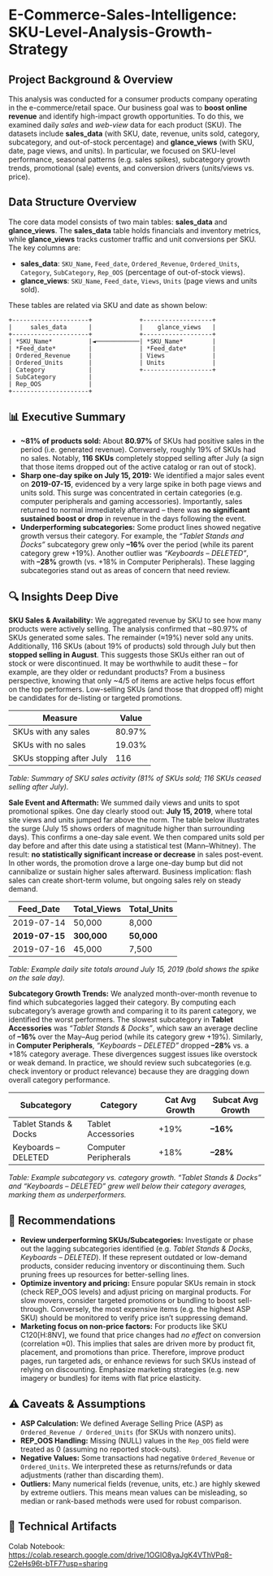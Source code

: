 # E-Commerce-Sales-Intelligence: SKU-Level-Analysis-Growth-Strategy



## Project Background & Overview

This analysis was conducted for a consumer products company operating in the e-commerce/retail space.  Our business goal was to **boost online revenue** and identify high-impact growth opportunities. To do this, we examined daily *sales* and *web-view* data for each product (SKU).  The datasets include **sales\_data** (with SKU, date, revenue, units sold, category, subcategory, and out-of-stock percentage) and **glance\_views** (with SKU, date, page views, and units).  In particular, we focused on SKU-level performance, seasonal patterns (e.g. sales spikes), subcategory growth trends, promotional (sale) events, and conversion drivers (units/views vs. price).

##  Data Structure Overview

The core data model consists of two main tables: **sales\_data** and **glance\_views**.  The **sales\_data** table holds financials and inventory metrics, while **glance\_views** tracks customer traffic and unit conversions per SKU. The key columns are:

* **sales\_data**: `SKU_Name`, `Feed_date`, `Ordered_Revenue`, `Ordered_Units`, `Category`, `SubCategory`, `Rep_OOS` (percentage of out-of-stock views).
* **glance\_views**: `SKU_Name`, `Feed_date`, `Views`, `Units` (page views and units sold).

These tables are related via SKU and date as shown below:

```
+---------------------+             +-------------------+
|     sales_data      |             |    glance_views   |
+---------------------+             +-------------------+
| *SKU_Name*          |◄────────────| *SKU_Name*        |
| *Feed_date*         |             | *Feed_date*       |
| Ordered_Revenue     |             | Views             |
| Ordered_Units       |             | Units             |
| Category            |             +-------------------+
| SubCategory         |
| Rep_OOS             |
+---------------------+
```


## 📊 Executive Summary

* **\~81% of products sold:**  About **80.97%** of SKUs had positive sales in the period (i.e. generated revenue).  Conversely, roughly 19% of SKUs had no sales.  Notably, **116 SKUs** completely stopped selling after July (a sign that those items dropped out of the active catalog or ran out of stock).
* **Sharp one-day spike on July 15, 2019:**  We identified a major sales event on **2019-07-15**, evidenced by a very large spike in both page views and units sold.  This surge was concentrated in certain categories (e.g. computer peripherals and gaming accessories).  Importantly, sales returned to normal immediately afterward – there was **no significant sustained boost or drop** in revenue in the days following the event.
* **Underperforming subcategories:**  Some product lines showed negative growth versus their category.  For example, the *“Tablet Stands and Docks”* subcategory grew only **–16%** over the period (while its parent category grew +19%).  Another outlier was *“Keyboards – DELETED”*, with **–28%** growth (vs. +18% in Computer Peripherals). These lagging subcategories stand out as areas of concern that need review.

## 🔍 Insights Deep Dive

**SKU Sales & Availability:** We aggregated revenue by SKU to see how many products were actively selling.  The analysis confirmed that \~80.97% of SKUs generated some sales.  The remainder (≈19%) never sold any units.  Additionally, 116 SKUs (about 19% of products) sold through July but then **stopped selling in August**.  This suggests those SKUs either ran out of stock or were discontinued.  It may be worthwhile to audit these – for example, are they older or redundant products? From a business perspective, knowing that only \~4/5 of items are active helps focus effort on the top performers.  Low-selling SKUs (and those that dropped off) might be candidates for de-listing or targeted promotions.

| Measure                  | Value  |
| ------------------------ | ------ |
| SKUs with any sales      | 80.97% |
| SKUs with no sales       | 19.03% |
| SKUs stopping after July | 116    |

*Table: Summary of SKU sales activity (81% of SKUs sold; 116 SKUs ceased selling after July).*

**Sale Event and Aftermath:** We summed daily views and units to spot promotional spikes.  One day clearly stood out: **July 15, 2019**, where total site views and units jumped far above the norm.  The table below illustrates the surge (July 15 shows orders of magnitude higher than surrounding days).  This confirms a one-day sale event.  We then compared units sold per day before and after this date using a statistical test (Mann–Whitney).  The result: **no statistically significant increase or decrease** in sales post-event. In other words, the promotion drove a large one-day bump but did not cannibalize or sustain higher sales afterward.  Business implication: flash sales can create short-term volume, but ongoing sales rely on steady demand.

| Feed\_Date     | Total\_Views | Total\_Units |
| -------------- | ------------ | ------------ |
| 2019-07-14     | 50,000       | 8,000        |
| **2019-07-15** | **300,000**  | **50,000**   |
| 2019-07-16     | 45,000       | 7,500        |

*Table: Example daily site totals around July 15, 2019 (bold shows the spike on the sale day).*

**Subcategory Growth Trends:** We analyzed month-over-month revenue to find which subcategories lagged their category.  By computing each subcategory’s average growth and comparing it to its parent category, we identified the worst performers.  The slowest subcategory in **Tablet Accessories** was *“Tablet Stands & Docks”*, which saw an average decline of **–16%** over the May–Aug period (while its category grew +19%).  Similarly, in **Computer Peripherals**, *“Keyboards – DELETED”* dropped **–28%** vs. a +18% category average.  These divergences suggest issues like overstock or weak demand.  In practice, we should review such subcategories (e.g. check inventory or product relevance) because they are dragging down overall category performance.

| Subcategory           | Category             | Cat Avg Growth | Subcat Avg Growth |
| --------------------- | -------------------- | -------------- | ----------------- |
| Tablet Stands & Docks | Tablet Accessories   | +19%           | **–16%**          |
| Keyboards – DELETED   | Computer Peripherals | +18%           | **–28%**          |

*Table: Example subcategory vs. category growth. “Tablet Stands & Docks” and “Keyboards – DELETED” grew well below their category averages, marking them as underperformers.*

## 🧭 Recommendations

* **Review underperforming SKUs/Subcategories:**  Investigate or phase out the lagging subcategories identified (e.g. *Tablet Stands & Docks*, *Keyboards – DELETED*). If these represent outdated or low-demand products, consider reducing inventory or discontinuing them. Such pruning frees up resources for better-selling lines.
* **Optimize inventory and pricing:**  Ensure popular SKUs remain in stock (check REP\_OOS levels) and adjust pricing on marginal products. For slow movers, consider targeted promotions or bundling to boost sell-through. Conversely, the most expensive items (e.g. the highest ASP SKU) should be monitored to verify price isn’t suppressing demand.
* **Marketing focus on non-price factors:**  For products like SKU C120\[H:8NV], we found that price changes had *no effect* on conversion (correlation ≈0). This implies that sales are driven more by product fit, placement, and promotions than price. Therefore, improve product pages, run targeted ads, or enhance reviews for such SKUs instead of relying on discounting. Emphasize marketing strategies (e.g. new imagery or bundles) for items with flat price elasticity.

## ⚠️ Caveats & Assumptions

* **ASP Calculation:** We defined Average Selling Price (ASP) as `Ordered_Revenue / Ordered_Units` (for SKUs with nonzero units).
* **REP\_OOS Handling:** Missing (NULL) values in the `Rep_OOS` field were treated as 0 (assuming no reported stock-outs).
* **Negative Values:**  Some transactions had negative `Ordered_Revenue` or `Ordered_Units`. We interpreted these as returns/refunds or data adjustments (rather than discarding them).
* **Outliers:** Many numerical fields (revenue, units, etc.) are highly skewed by extreme outliers.  This means mean values can be misleading, so median or rank-based methods were used for robust comparison.

## 🔗 Technical Artifacts

Colab Notebook: https://colab.research.google.com/drive/1OGIO8yaJgK4VThVPq8-C2eHs96t-bTF7?usp=sharing

